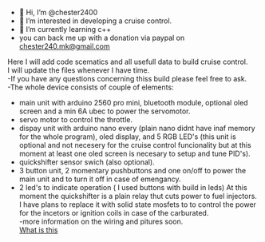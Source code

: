 - 👋 Hi, I’m @chester2400
- 👀 I’m interested in developing a cruise control.
- 🌱 I’m currently learning c++
- you can back me up with a donation via paypal on chester240.mk@gmail.com


Here I will add code scematics and all usefull data to build cruise control.  
I will update the files whenever I have time.  
-If you have any questions concerning thiss build please feel free to ask.  
-The whole device consists of couple of elements:
- main unit with arduino 2560 pro mini, bluetooth module, optional oled screen and a min 6A ubec to power the servomotor.
- servo motor to control the throttle.
- dispay unit with arduino nano every (plain nano didnt have inaf memory for the whole program), oled display, and 5 RGB LED's (this unit is optional and not necesery for the cruise control funcionality but at this moment at least one oled screen is necesary to setup and tune PID's).
- quickshifter sensor swich (also optional).
- 3 button unit, 2 momentary pushbuttons and one on/off to power the main unit and to turn it off in case of emengancy.
- 2 led's to indicate operation ( I used buttons with build in leds)
At this moment the quickshifter is a plain relay thut cuts power to fuel injectors. I have plans to replace it with solid state mosfets to to control the power for the incetors or ignition coils in case of the carburated.  
-more information on the wiring and pitures soon.  
[What is this](git1.jpg)


<!---
chester2400/chester2400 is a ✨ special ✨ repository because its `README.md` (this file) appears on your GitHub profile.
You can click the Preview link to take a look at your changes.
--->
